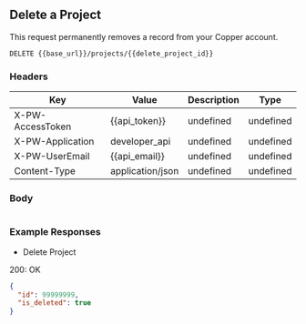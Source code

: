 ## Delete a Project

This request permanently removes a record from your Copper account.

```DELETE {{base_url}}/projects/{{delete_project_id}}```

### Headers

Key | Value | Description | Type
--- | --- | --- | ---
X-PW-AccessToken | {{api_token}} | undefined | undefined
X-PW-Application | developer_api | undefined | undefined
X-PW-UserEmail | {{api_email}} | undefined | undefined
Content-Type | application/json | undefined | undefined
### Body

```

```
### Example Responses

- Delete Project

200: OK
```json
{
  "id": 99999999,
  "is_deleted": true
}
```